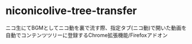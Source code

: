# niconicolive-tree-transfer

ニコ生にてBGMとしてニコ動を裏で流す際、指定タブ(ニコ動)で開いた動画を自動でコンテンツツリーに登録するChrome拡張機能/Firefoxアドオン
